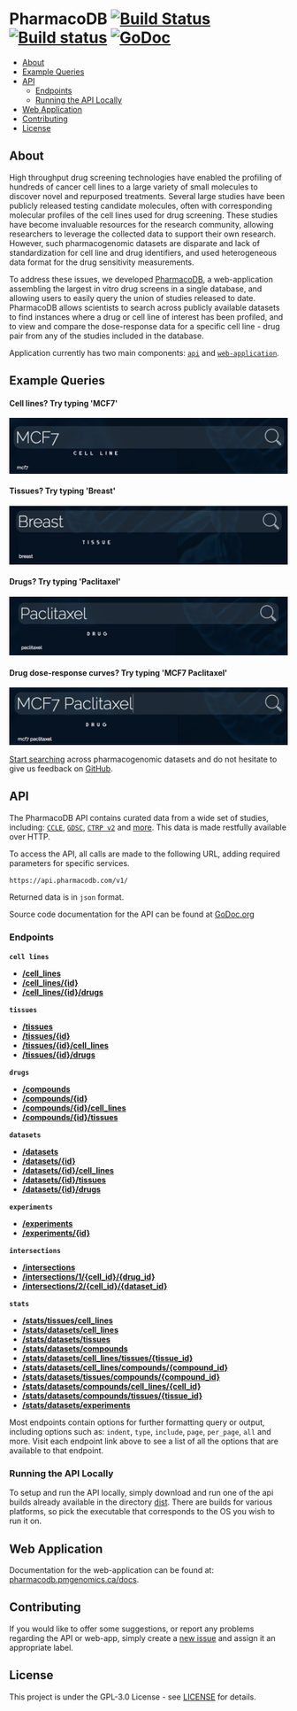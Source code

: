 # PharmacoDB [![Build Status](https://travis-ci.org/bhklab/PharmacoDB.svg?branch=master)](https://travis-ci.org/bhklab/PharmacoDB) [![Build status](https://ci.appveyor.com/api/projects/status/9bkwyiu0vkm66y1t?svg=true)](https://ci.appveyor.com/project/assefamaru/pharmacodb) [![GoDoc](https://godoc.org/github.com/bhklab/PharmacoDB/api?status.svg)](https://godoc.org/github.com/bhklab/PharmacoDB/api)

- [About](#about)
- [Example Queries](#example-queries)
- [API](#api)
  - [Endpoints](#endpoints)
  - [Running the API Locally](#running-the-api-locally)
- [Web Application](#web-application)
- [Contributing](#contributing)
- [License](#license)

## About

High throughput drug screening technologies have enabled the profiling of hundreds of cancer cell lines to a large variety of small molecules to discover novel and repurposed treatments. Several large studies have been publicly released testing candidate molecules, often with corresponding molecular profiles of the cell lines used for drug screening. These studies have become invaluable resources for the research community, allowing researchers to leverage the collected data to support their own research. However, such pharmacogenomic datasets are disparate and lack of standardization for cell line and drug identifiers, and used heterogeneous data format for the drug sensitivity measurements.

To address these issues, we developed [PharmacoDB](http://pharmacodb.pmgenomics.ca/), a web-application assembling the largest in vitro drug screens in a single database, and allowing users to easily query the union of studies released to date. PharmacoDB allows scientists to search across publicly available datasets to find instances where a drug or cell line of interest has been profiled, and to view and compare the dose-response data for a specific cell line - drug pair from any of the studies included in the database.

Application currently has two main components: [`api`](./api) and [`web-application`](./front-end).

## Example Queries

#### Cell lines? Try typing 'MCF7'

![MCF7](/front-end/ruby-on-rails/app/assets/images/about/cell-line-search.png)

#### Tissues? Try typing 'Breast'

![Breast](/front-end/ruby-on-rails/app/assets/images/about/tissue-search.png)

#### Drugs? Try typing 'Paclitaxel'

![Paclitaxel](/front-end/ruby-on-rails/app/assets/images/about/drugs-search.png)

#### Drug dose-response curves? Try typing 'MCF7 Paclitaxel'

![MCF7 Paclitaxel](/front-end/ruby-on-rails/app/assets/images/about/drug-dose-response-curve-search.png)

[Start searching](http://pharmacodb.pmgenomics.ca/) across pharmacogenomic datasets and do not hesitate to give us feedback on [GitHub](https://github.com/bhklab/pharmacodb/issues).

## API

The PharmacoDB API contains curated data from a wide set of studies, including: [`CCLE`](http://software.broadinstitute.org/software/cprg/?q=node/11),
[`GDSC`](http://www.cancerrxgene.org/), [`CTRP v2`](https://portals.broadinstitute.org/ctrp/) and [more](http://pharmacodb.pmgenomics.ca/datasets). This data is made restfully available over HTTP.

To access the API, all calls are made to the following URL, adding required parameters for specific services.

```
https://api.pharmacodb.com/v1/
```

Returned data is in `json` format.

Source code documentation for the API can be found at [GoDoc.org](https://godoc.org/github.com/bhklab/PharmacoDB/api)

### Endpoints

**`cell lines`**

- [**/cell_lines**](./doc/template.md)
- [**/cell_lines/{id}**](./doc/template.md)
- [**/cell_lines/{id}/drugs**](./doc/template.md)

**`tissues`**

- [**/tissues**](./doc/template.md)
- [**/tissues/{id}**](./doc/template.md)
- [**/tissues/{id}/cell_lines**](./doc/template.md)
- [**/tissues/{id}/drugs**](./doc/template.md)

**`drugs`**

- [**/compounds**](./doc/template.md)
- [**/compounds/{id}**](./doc/template.md)
- [**/compounds/{id}/cell_lines**](./doc/template.md)
- [**/compounds/{id}/tissues**](./doc/template.md)

**`datasets`**

- [**/datasets**](./doc/template.md)
- [**/datasets/{id}**](./doc/template.md)
- [**/datasets/{id}/cell_lines**](./doc/template.md)
- [**/datasets/{id}/tissues**](./doc/template.md)
- [**/datasets/{id}/drugs**](./doc/template.md)

**`experiments`**

- [**/experiments**](./doc/template.md)
- [**/experiments/{id}**](./doc/template.md)

**`intersections`**

- [**/intersections**](./doc/template.md)
- [**/intersections/1/{cell_id}/{drug_id}**](./doc/template.md)
- [**/intersections/2/{cell_id}/{dataset_id}**](./doc/template.md)

**`stats`**

- [**/stats/tissues/cell_lines**](./doc/template.md)
- [**/stats/datasets/cell_lines**](./doc/template.md)
- [**/stats/datasets/tissues**](./doc/template.md)
- [**/stats/datasets/compounds**](./doc/template.md)
- [**/stats/datasets/cell_lines/tissues/{tissue_id}**](./doc/template.md)
- [**/stats/datasets/cell_lines/compounds/{compound_id}**](./doc/template.md)
- [**/stats/datasets/tissues/compounds/{compound_id}**](./doc/template.md)
- [**/stats/datasets/compounds/cell_lines/{cell_id}**](./doc/template.md)
- [**/stats/datasets/compounds/tissues/{tissue_id}**](./doc/template.md)
- [**/stats/datasets/experiments**](./doc/template.md)

Most endpoints contain options for further formatting query or output, including options such as: `indent`, `type`, `include`, `page`, `per_page`, `all` and more. Visit each endpoint link above to see a list of all the options that are available to that endpoint.

### Running the API Locally

To setup and run the API locally, simply download and run one of the api builds already available in the directory [dist](dist). There are builds for various platforms, so pick the executable that corresponds to the OS you wish to run it on.

## Web Application

Documentation for the web-application can be found at: [pharmacodb.pmgenomics.ca/docs](http://pharmacodb.pmgenomics.ca/docs).

## Contributing

If you would like to offer some suggestions, or report any problems regarding the API or web-app, simply create a [new issue](https://github.com/bhklab/PharmacoDB/issues/new) and assign it an appropriate label.

## License

This project is under the GPL-3.0 License - see [LICENSE](LICENSE) for details.
